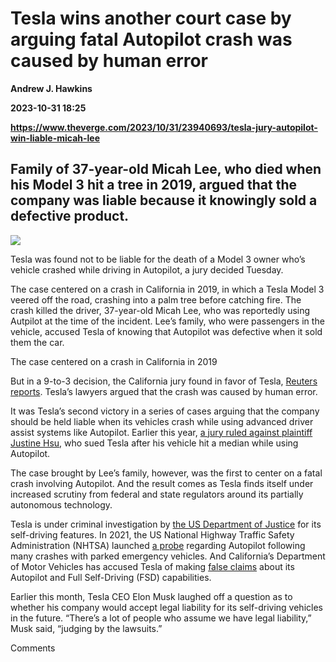 # Tesla wins another court case by arguing fatal Autopilot crash was caused by human error
**Andrew J. Hawkins**

**2023-10-31 18:25**

**https://www.theverge.com/2023/10/31/23940693/tesla-jury-autopilot-win-liable-micah-lee**

Family of 37-year-old Micah Lee, who died when his Model 3 hit a tree in 2019, argued that the company was liable because it knowingly sold a defective product.
----------------------------------------------------------------------------------------------------------------------------------------------------------------

![](https://cdn.vox-cdn.com/thumbor/Kgn3DVu5oEsydPythl8NEL3XYVg=/0x0:2040x1360/1200x628/filters:focal(1020x680:1021x681)/cdn.vox-cdn.com/uploads/chorus_asset/file/11423499/acastro_180524_1777_tesla_0002.jpg)

Tesla was found not to be liable for the death of a Model 3 owner who’s vehicle crashed while driving in Autopilot, a jury decided Tuesday.

The case centered on a crash in California in 2019, in which a Tesla Model 3 veered off the road, crashing into a palm tree before catching fire. The crash killed the driver, 37-year-old Micah Lee, who was reportedly using Autpilot at the time of the incident. Lee’s family, who were passengers in the vehicle, accused Tesla of knowing that Autopilot was defective when it sold them the car.

The case centered on a crash in California in 2019

But in a 9-to-3 decision, the California jury found in favor of Tesla, [Reuters reports](https://www.reuters.com/business/autos-transportation/tesla-wins-autopilot-trial-involving-fatal-crash-2023-10-31/). Tesla’s lawyers argued that the crash was caused by human error.

It was Tesla’s second victory in a series of cases arguing that the company should be held liable when its vehicles crash while using advanced driver assist systems like Autopilot. Earlier this year, [a jury ruled against plaintiff Justine Hsu](https://www.theverge.com/2023/4/21/23693482/tesla-lawsuit-blamed-autopilot-crash), who sued Tesla after his vehicle hit a median while using Autopilot.

The case brought by Lee’s family, however, was the first to center on a fatal crash involving Autopilot. And the result comes as Tesla finds itself under increased scrutiny from federal and state regulators around its partially autonomous technology.

Tesla is under criminal investigation by [the US Department of Justice](https://www.theverge.com/2022/10/26/23425335/tesla-autopilot-justice-department-criminal-investigation) for its self-driving features. In 2021, the US National Highway Traffic Safety Administration (NHTSA) launched [a probe](https://www.theverge.com/2021/8/16/22626819/tesla-autopilot-crash-emergency-vehicle-probe-nhtsa) regarding Autopilot following many crashes with parked emergency vehicles. And California’s Department of Motor Vehicles has accused Tesla of making [false claims](https://www.theverge.com/2022/8/6/23294658/california-dmv-accuses-tesla-false-claims-autopilot-full-self-driving-autonomous-vehicles) about its Autopilot and Full Self-Driving (FSD) capabilities.

Earlier this month, Tesla CEO Elon Musk laughed off a question as to whether his company would accept legal liability for its self-driving vehicles in the future. “There’s a lot of people who assume we have legal liability,” Musk said, “judging by the lawsuits.”

Comments